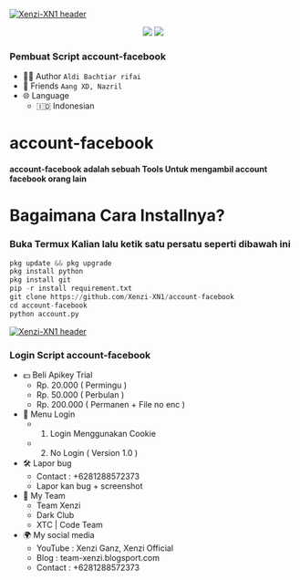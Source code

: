 [![Xenzi-XN1 header](https://i.ibb.co/JHYt4DC/20221022-102141.jpg)](https://github.com/Xenzi-XN1/)


<p align="center">
  <img src="https://visitor-badge.laobi.icu/badge?page_id=Xenzi-XN1.Xenzi-XN1" />
  <a href="https://github.com/Xenzi-XN1"><img src="https://img.shields.io/github/followers/Xenzi-XN1?label=followers&style=social"/></a>
  </a>
</p>

### Pembuat Script account-facebook

 - 👨‍🦱 Author `Aldi Bachtiar rifai`
 - 👥 Friends `Aang XD, Nazril`
 - 🌐 Language
   - 🇮🇩 Indonesian

# account-facebook
#### account-facebook adalah sebuah Tools Untuk mengambil account facebook orang lain

# Bagaimana Cara Installnya?
### Buka Termux Kalian lalu ketik satu persatu seperti dibawah ini
```python
pkg update && pkg upgrade
pkg install python
pkg install git
pip -r install requirement.txt
git clone https://github.com/Xenzi-XN1/account-facebook
cd account-facebook
python account.py
```
[![Xenzi-XN1 header](https://i.ibb.co/JHYt4DC/20221022-102141.jpg)](https://github.com/Xenzi-XN1/)
### Login Script account-facebook
 - 💵 Beli Apikey Trial 
   - Rp. 20.000 ( Permingu )
   - Rp. 50.000 ( Perbulan )
   - Rp. 200.000 ( Permanen + File no enc )
 - 📱 Menu Login
   - 01. Login Menggunakan Cookie
   - 02. No Login ( Version 1.0 )
 - 🛠️ Lapor bug
   - Contact : +6281288572373
   - Lapor kan bug + screenshot 
 - 👥 My Team
   - Team Xenzi
   - Dark Club
   - XTC | Code Team
 - 🌍 My social media
   - YouTube : Xenzi Ganz, Xenzi Official
   - Blog : team-xenzi.blogsport.com
   - Contact : +6281288572373

